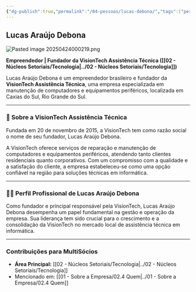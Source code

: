 ```yaml
---
{"dg-publish":true,"permalink":"/04-pessoas/lucas-debona/","tags":["person","profile","tecnologia","ti","empreendedor"],"noteIcon":""}
---
```


## Lucas Araújo Debona

![Pasted image 20250424000219.png](/img/user/Pasted%20image%2020250424000219.png)

**Empreendedor | Fundador da VisionTech Assistência Técnica ([[02 - Núcleos Setoriais/Tecnologia\|../02 - Núcleos Setoriais/Tecnologia]])**

Lucas Araújo Debona é um empreendedor brasileiro e fundador da **VisionTech Assistência Técnica**, uma empresa especializada em manutenção de computadores e equipamentos periféricos, localizada em Caxias do Sul, Rio Grande do Sul.

---

### 🏢 Sobre a VisionTech Assistência Técnica

Fundada em 20 de novembro de 2015, a VisionTech tem como razão social o nome de seu fundador, Lucas Araújo Debona.

A VisionTech oferece serviços de reparação e manutenção de computadores e equipamentos periféricos, atendendo tanto clientes residenciais quanto corporativos. Com um compromisso com a qualidade e a satisfação do cliente, a empresa estabeleceu-se como uma opção confiável na região para soluções técnicas em informática.

---

### 👨‍💼 Perfil Profissional de Lucas Araújo Debona

Como fundador e principal responsável pela VisionTech, Lucas Araújo Debona desempenha um papel fundamental na gestão e operação da empresa. Sua liderança tem sido crucial para o crescimento e a consolidação da VisionTech no mercado local de assistência técnica em informática.

---

### Contribuições para MultiSócios
*   **Área Principal:** [[02 - Núcleos Setoriais/Tecnologia\|../02 - Núcleos Setoriais/Tecnologia]]
*   Mencionado em: [[01 - Sobre a Empresa/02.4 Quem\|../01 - Sobre a Empresa/02.4 Quem]]
